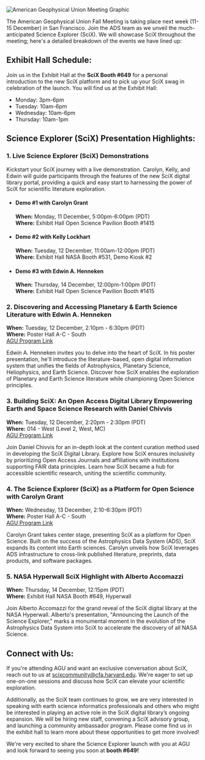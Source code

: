 
<img class="img-thumbnail" src="{{ site.baseurl }}/blog/images/blog_2023-12-06_AGUHeader.png" alt="American Geophysical Union Meeting Graphic"/>

The American Geophysical Union Fall Meeting is taking place next week (11-15 December) in San Francisco. Join the ADS team as we unveil the much-anticipated Science Explorer (SciX). We will showcase SciX throughout the meeting; here's a detailed breakdown of the events we have lined up:

## Exhibit Hall Schedule:

Join us in the Exhibit Hall at the **SciX Booth #649** for a personal introduction to the new SciX platform and to pick up your SciX swag in celebration of the launch. You will find us at the Exhibit Hall:

* Monday: 3pm-6pm
* Tuesday: 10am-6pm
* Wednesday: 10am-6pm
* Thursday: 10am-1pm

## Science Explorer (SciX) Presentation Highlights:

### 1. Live Science Explorer (SciX) Demonstrations

Kickstart your SciX journey with a live demonstration. Carolyn, Kelly, and Edwin will guide participants through the features of the new SciX digital library portal, providing a quick and easy start to harnessing the power of SciX for scientific literature exploration.

* #### Demo #1 with Carolyn Grant
  **When:** Monday, 11 December, 5:00pm-6:00pm (PDT)
  <br>**Where:** Exhibit Hall Open Science Pavilion Booth #1415

* #### Demo #2 with Kelly Lockhart
  **When:** Tuesday, 12 December, 11:00am-12:00pm (PDT)
  <br>**Where:** Exhibit Hall NASA Booth #531, Demo Kiosk #2

* #### Demo #3 with Edwin A. Henneken
  **When:** Thursday, 14 December, 12:00pm-1:00pm (PDT)
  <br>**Where:** Exhibit Hall Open Science Pavilion Booth #1415

### 2. Discovering and Accessing Planetary & Earth Science Literature with Edwin A. Henneken
  **When:** Tuesday, 12 December, 2:10pm - 6:30pm (PDT)
  <br>**Where:** Poster Hall A-C - South
  <br>[AGU Program Link](https://agu.confex.com/agu/fm23/meetingapp.cgi/Paper/1290903)

Edwin A. Henneken invites you to delve into the heart of SciX. In his poster presentation, he'll introduce the literature-based, open digital information system that unifies the fields of Astrophysics, Planetary Science, Heliophysics, and Earth Science. Discover how SciX enables the exploration of Planetary and Earth Science literature while championing Open Science principles.

### 3. Building SciX: An Open Access Digital Library Empowering Earth and Space Science Research with Daniel Chivvis

**When:** Tuesday, 12 December, 2:20pm - 2:30pm (PDT)
<br>**Where:** 014 - West (Level 2, West, MC)
<br>[AGU Program Link](https://agu.confex.com/agu/fm23/meetingapp.cgi/Paper/1400075)

Join Daniel Chivvis for an in-depth look at the content curation method used in developing the SciX Digital Library. Explore how SciX ensures inclusivity by prioritizing Open Access Journals and affiliations with institutions supporting FAIR data principles. Learn how SciX became a hub for accessible scientific research, uniting the scientific community.

### 4. The Science Explorer (SciX) as a Platform for Open Science with Carolyn Grant

**When:** Wednesday, 13 December, 2:10-6:30pm (PDT)
<br>**Where:** Poster Hall A-C - South
<br>[AGU Program Link](https://agu.confex.com/agu/fm23/meetingapp.cgi/Paper/1398709)

Carolyn Grant takes center stage, presenting SciX as a platform for Open Science. Built on the success of the Astrophysics Data System (ADS), SciX expands its content into Earth sciences. Carolyn unveils how SciX leverages ADS infrastructure to cross-link published literature, preprints, data products, and software packages.

### 5. NASA Hyperwall SciX Highlight with Alberto Accomazzi
**When:** Thursday, 14 December, 12:15pm (PDT)
<br>**Where:** Exhibit Hall NASA Booth #649, Hyperwall

Join Alberto Accomazzi for the grand reveal of the SciX digital library at the NASA Hyperwall. Alberto's presentation, "Announcing the Launch of the Science Explorer," marks a monumental moment in the evolution of the Astrophysics Data System into SciX to accelerate the discovery of all NASA Science.

## Connect with Us:

If you're attending AGU and want an exclusive conversation about SciX, reach out to us at [scixcommunity@cfa.harvard.edu](mailto:scixcommunity@cfa.harvard.edu). We're eager to set up one-on-one sessions and discuss how SciX can elevate your scientific exploration.

Additionally, as the SciX team continues to grow, we are very interested in speaking with earth science informatics professionals and others who might be interested in playing an active role in the SciX digital library’s ongoing expansion. We will be hiring new staff, convening a SciX advisory group, and launching a community ambassador program. Please come find us in the exhibit hall to learn more about these opportunities to get more involved!

We're very excited to share the Science Explorer launch with you at AGU and look forward to seeing you soon at **booth #649!**
